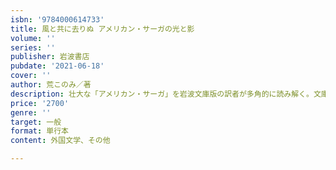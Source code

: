```yaml
---
isbn: '9784000614733'
title: 風と共に去りぬ アメリカン・サーガの光と影
volume: ''
series: ''
publisher: 岩波書店
pubdate: '2021-06-18'
cover: ''
author: 荒このみ／著
description: 壮大な「アメリカン・サーガ」を岩波文庫版の訳者が多角的に読み解く。文庫解説に新章一章を加筆。
price: '2700'
genre: ''
target: 一般
format: 単行本
content: 外国文学、その他

---
```

